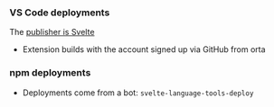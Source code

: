 ### VS Code deployments

The [publisher is Svelte](https://marketplace.visualstudio.com/manage/publishers/svelte)

- Extension builds with the account signed up via GitHub from orta

### npm deployments

- Deployments come from a bot: `svelte-language-tools-deploy`
